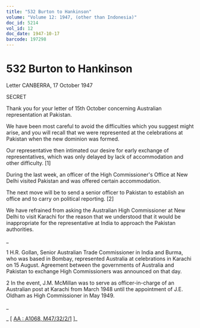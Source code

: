 ```yaml
---
title: "532 Burton to Hankinson"
volume: "Volume 12: 1947, (other than Indonesia)"
doc_id: 5214
vol_id: 12
doc_date: 1947-10-17
barcode: 197298
---
```


# 532 Burton to Hankinson

Letter CANBERRA, 17 October 1947

SECRET

Thank you for your letter of 15th October concerning Australian representation at Pakistan.

We have been most careful to avoid the difficulties which you suggest might arise, and you will recall that we were represented at the celebrations at Pakistan when the new dominion was formed.

Our representative then intimated our desire for early exchange of representatives, which was only delayed by lack of accommodation and other difficulty. [1]

During the last week, an officer of the High Commissioner's Office at New Delhi visited Pakistan and was offered certain accommodation.

The next move will be to send a senior officer to Pakistan to establish an office and to carry on political reporting. [2]

We have refrained from asking the Australian High Commissioner at New Delhi to visit Karachi for the reason that we understood that it would be inappropriate for the representative at India to approach the Pakistan authorities.

_

1 H.R. Gollan, Senior Australian Trade Commissioner in India and Burma, who was based in Bombay, represented Australia at celebrations in Karachi on 15 August. Agreement between the governments of Australia and Pakistan to exchange High Commissioners was announced on that day.

2 In the event, J.M. McMillan was to serve as officer-in-charge of an Australian post at Karachi from March 1948 until the appointment of J.E. Oldham as High Commissioner in May 1949.

_

_ [ [AA : A1068, M47/32/2/1](http://www.naa.gov.au/cgi-bin/Search?O=I&Number=197298) ]_

